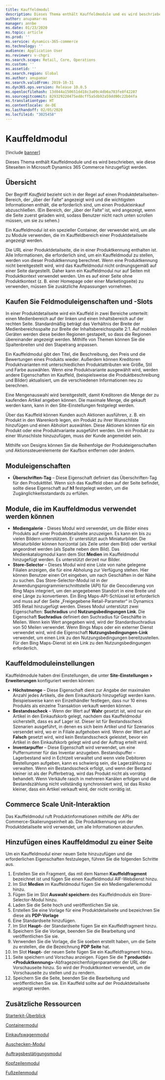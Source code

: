 ```yaml
---
title: Kauffeldmodul
description: Dieses Thema enthält Kauffeldmodule und es wird beschrieben, wie diese Siteseiten in Microsoft Dynamics 365 Commerce hinzugefügt werden.
author: anupamar-ms
manager: annbe
ms.date: 01/23/2020
ms.topic: article
ms.prod: ''
ms.service: dynamics-365-commerce
ms.technology: ''
audience: Application User
ms.reviewer: v-chgri
ms.search.scope: Retail, Core, Operations
ms.custom: ''
ms.assetid: ''
ms.search.region: Global
ms.author: anupamar
ms.search.validFrom: 2019-10-31
ms.dyn365.ops.version: Release 10.0.5
ms.openlocfilehash: 13d044a150651dd18c3a09c4db6a783fe8f42287
ms.sourcegitcommit: 829329220475ed8cff5a5db92a59dd90c22b04fa
ms.translationtype: HT
ms.contentlocale: de-DE
ms.lasthandoff: 02/05/2020
ms.locfileid: "3025458"
---
```

# <a name="buy-box-module"></a>Kauffeldmodul


[!include [banner](includes/banner.md)]

Dieses Thema enthält Kauffeldmodule und es wird beschrieben, wie diese Siteseiten in Microsoft Dynamics 365 Commerce hinzugefügt werden.

## <a name="overview"></a>Übersicht

Der Begriff *Kauffeld* bezieht sich in der Regel auf einen Produktdetailseiten-Bereich, der „über der Falte“ angezeigt wird und die wichtigsten Informationen enthält, die erforderlich sind, um einen Produkteinkauf abzuschließen. (Ein Bereich, der „über der Falte“ ist, wird angezeigt, wenn die Seite zuerst geladen wird, sodass Benutzer nicht nach unten scrollen müssen, um sie zu sehen.)

Ein Kauffeldmodul ist ein spezieller Container, der verwendet wird, um alle zu Module verwenden, die im Kauffeldbereich einer Produktdetailseite angezeigt werden.

Die URL einer Produktdetailseite, die in einer Produktkennung enthalten ist. Alle Informationen, die erforderlich sind, um ein Kauffeldmodul zu stellen, werden von dieser Produktkennung berechnet. Wenn eine Produktkennung nicht bereitgestellt wird, wird das Kauffeldmodul nicht ordnungsgemäß auf einer Seite dargestellt. Daher kann ein Kauffeldmodul nur auf Seiten mit Produktkontext verwendet werden. Um es auf einer Seite ohne Produktkontext (z. B. einer Homepage oder einer Marketingseite) zu verwenden, müssen Sie zusätzliche Anpassungen vornehmen.

## <a name="buy-box-module-properties-and-slots"></a>Kaufen Sie Feldmoduleigenschaften und -Slots 

In einer Produktdetailseite wird ein Kauffeld in zwei Bereiche unterteilt: einen Medienbereich auf der linken und einen Inhaltsbereich auf der rechten Seite. Standardmäßig beträgt das Verhältnis der Breite der Medienbereichsspalte zur Breite der Inhaltsbereichsspalte 2:1. Auf mobilen Geräten werden diese beiden Regionen gestapelt, so dass die Regionen übereinander angezeigt werden. Mithilfe von Themen können Sie die Spaltenbreiten und den Stapelrang anpassen.

Ein Kauffeldmodul gibt den Titel, die Beschreibung, den Preis und die Bewertungen eines Produkts wieder. Außerdem können Kreditoren Produktvarianten mit unterschiedlichen Produktattributen wie Größe, Stil und Farbe auswählen. Wenn eine Produktvariante ausgewählt wird, werden andere Eigenschaften im Kauffeld, (beispielsweise die Produktbeschreibung und Bilder) aktualisiert, um die verschiedenen Informationen neu zu berechnen. 

Eine Mengenauswahl wird bereitgestellt, damit Kreditoren die Menge der zu kaufenden Artikel angeben können. Die maximale Menge, die gekauft werden kann, kann in den Site-Einstellungen festgelegt werden.
 
Über das Kauffeld können Kunden auch Aktionen ausführen, z. B. ein Produkt in den Warenkorb legen, ein Produkt zu ihrer Wunschliste hinzufügen und einen Abholort auswählen. Diese Aktionen können für ein Produkt oder eine Produktvariante ausgeführt werden. Um ein Produkt zu einer Wunschliste hinzuzufügen, muss der Kunde angemeldet sein.

Mithilfe von Designs können Sie die Reihenfolge der Produkteigenschaften und Aktionssteuerelemente der Kaufbox entfernen oder ändern. 

## <a name="module-properties"></a>Moduleigenschaften

- **Überschriften-Tag** – Diese Eigenschaft definiert das Überschriften-Tag für den Produkttitel. Wenn sich das Kauffeld oben auf der Seite befindet, sollte diese Eigenschaft auf **h1** festgelegt werden, um die Zugänglichkeitsstandards zu erfüllen. 

## <a name="modules-that-can-be-used-in-a-buy-box-module"></a>Module, die im Kauffeldmodus verwendet werden können

- **Mediengalerie** - Dieses Modul wird verwendet, um die Bilder eines Produkts auf einer Produktdetailseite anzuzeigen. Es kann ein bis zu vielen Bildern unterstützen. Er unterstützt auch Miniaturbilder. Die Miniaturbilder können horizontal (als Zeile unter dem Bild) oder vertikal angeordnet werden (als Spalte neben dem Bild). Das Medienkatalogmodul kann dem Slot **Medien** im Kauffeldmodul hinzugefügt werden. Es unterstützt derzeit nur Bilder. 
- **Store-Selector** – Dieses Modul wird eine Liste von nahe gelegene Filialen anzeigen, die für eine Abholung zur Verfügung stehen. Hier können Benutzer einen Ort eingeben, um nach Geschäften in der Nähe zu suchen. Das Store-Selector-Modul ist in der Anwendungsprogrammierschnittstelle (API) für die Geocodierung von Bing Maps integriert, um den angegebenen Standort in eine Breite und eine Länge zu konvertieren. Ein Bing Maps-API-Schlüssel ist erforderlich und muss auf der Seite „Freigegebene Retail-Parameter“ in Dynamics 365 Retail hinzugefügt werden. Dieses Modul unterstützt zwei Eigenschaften: **Suchradius** und **Nutzungsbedingungen Link**. Die Eigenschaft **Suchradius** definiert den Suchradius für Geschäfte in Meilen. Wenn kein Wert angegeben wird, wird der Standardsuchradius von 50 Meilen verwendet. Wenn Bings Maps oder ein externer Dienst verwendet wird, wird die Eigenschaft **Nutzungsbedingungen-Link** verwendet, um einen Link zu den Nutzungsbedingungen bereitzustellen. Für den Bing Maps-Dienst ist ein Link zu den Nutzungsbedingungen erforderlich. 

## <a name="buy-box-module-settings"></a>Kauffeldmoduleinstellungen

Kauffeldmodule haben drei Einstellungen, die unter **Site-Einstellungen \> Erweiterungen**  konfiguriert werden können:

- **Höchstmenge** – Diese Eigenschaft dient zur Angabe der maximalen Anzahl jedes Artikels, die dem Einkaufskorb hinzugefügt werden kann. Beispielsweise kann ein Einzelhändler festlegen, dass nur 10 eines Produkts als einzelne Transaktion verkauft werden können.
- **Bestandsscheck** – Wenn der Wert auf **Wahr** gesetzt ist, wird nur ein Artikel in den Einkaufskorb gelegt, nachdem das Kauffeldmodul sicherstellt, dass es auf Lager ist. Dieser ist für Bestandsscheck Szenarien ausgeführt, in denen es sich beim Artikel und für Szenarios versendet wird, wo er in Filiale aufgehoben wird. Wenn der Wert auf **Falsch** gesetzt wird, wird kein Bestandsscheck geleistet, bevor ein Artikel in den Einkaufskorb gelegt wird und der Auftrag erteilt wird.
- **Inventarpuffer** – Diese Eigenschaft wird verwendet, um eine Puffernummer für das Inventar anzugeben. Bestandspuffer – Lagerbestand wird in Echtzeit verwaltet und wenn viele Debitoren Bestellungen aufgeben, kann es schwierig sein, die Lagerzählung zu verwalten. Wenn ein Bestandsscheck erfolgt, und wenn der Bestand kleiner ist als der Pufferbetrag, wird das Produkt nicht als vorrätig behandelt. Wenn Verkäufe rasch in mehreren Kanälen erfolgen und die Bestandszählung nicht vollständig synchronisiert wird, ist das Risiko kleiner, dass ein Artikel verkauft wird, der nicht vorrätig ist.

## <a name="commerce-scale-unit-interaction"></a>Commerce Scale Unit-Interaktion

Das Kauffeldmodul ruft Produktinformationen mithilfe der APIs der Commerce-Skalierungseinheit ab. Die Produktkennung von der Produktdetailseite wird verwendet, um alle Informationen abzurufen.

## <a name="add-a-buy-box-module-to-a-page"></a>Hinzufügen eines Kauffeldmodul zu einer Seite

Um ein Kauffeldmodul einer neuen Seite hinzuzufügen und die erforderlichen Eigenschaften festzulegen, führen Sie die folgenden Schritte aus.

1. Erstellen Sie ein Fragment, das mit dem Namen **Kauffeldfragment** bezeichnet ist und fügen Sie einen Kauffeldmodul AIF-Webdienst hinzu.
1. Im Slot **Medien** im Kauffeldmodul fügen Sie ein Mediengalleriemodul hinzu.
1. Fügen Sie im Slot **Auswahl speichern** des Kauffeldmoduls ein Store-Selector-Modul hinzu.
1. Laden Sie die Seite hoch und veröffentlichen Sie sie.
1. Erstellen Sie eine Vorlage für eine Produktdetailseite und bezeichnen Sie diese als **PDP-Vorlage**
1. Eine Standardseite hinzufügen.
1. Im Slot **Haupt-** der Standardseite fügen Sie ein Kauffeldfragment hinzu.
1. Speichern Sie die Vorlage, beenden Sie die Bearbeitung und veröffentlichen Sie sie.
1. Verwenden Sie die Vorlage, die Sie soeben erstellt haben, um die Seite zu erstellen, die die Bezeichnung **PDP Seite** hat.
1. Im Slot **Haupt-** der neuen Seite fügen Sie ein Kauffeldfragment hinzu.
1. Seite speichern und Vorschau anzeigen. Fügen Sie die **? productid=&lt;Produktkennung&gt;**-Abfragezeichenfolgenparameter der URL der Vorschauseite hinzu. So wird der Produktkontext verwendet, um die Vorschauseite zu stellen und zu rendern.
1. Speichern Sie die Seite, beenden Sie die Bearbeitung und veröffentlichen Sie sie. Ein Kauffeld sollte auf der Produktdetailseite angezeigt werden.

## <a name="additional-resources"></a>Zusätzliche Ressourcen

[Starterkit-Überblick](starter-kit-overview.md)

[Containermodul](add-container-module.md)

[Einkaufswagenmodul](add-cart-module.md)

[Auschecken-Modul](add-checkout-module.md)

[Auftragsbestätigungsmodul](order-confirmation-module.md)

[Kopfzeilenmodul](author-header-module.md)

[Fußzeilenmodul](author-footer-module.md)
